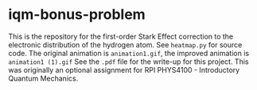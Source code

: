 # iqm-bonus-problem
This is the repository for the first-order Stark Effect correction to the electronic distribution of the hydrogen atom.
See `heatmap.py` for source code.
The original animation is `animation1.gif`, the improved animation is `animation1 (1).gif`
See the `.pdf` file for the write-up for this project. This was originally an optional assignment for RPI PHYS4100 - Introductory Quantum Mechanics.
